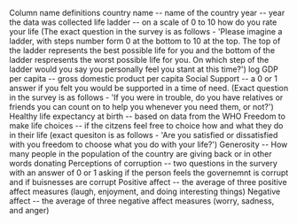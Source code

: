 Column name definitions
country name -- name of the country
year -- year the data was collected
life ladder -- on a scale of 0 to 10 how do you rate your life (The exact question in the survey is as follows - 'Please imagine a ladder, with steps number form 0 at the bottom to 10 at the top. The top of the ladder represents the best possible life for you and the bottom of the ladder respresents the worst possible life for you. On which step of the ladder would you say you personally feel you stant at this time?')
log GDP per capita -- gross domestic product per capita 
Social Support -- a 0 or 1 answer if you felt you would be supported in a time of need. (Exact question in the survey is as follows - 'If you were in trouble, do you have relatives or friends you can count on to help you whenever you need them, or not?')
Healthy life expectancy at birth -- based on data from the WHO 
Freedom to make life choices -- if the citzens feel free to choice how and what they do in their life (exact quesiton is as follows - 'Are you satisfied or dissatisfied with you freedom to choose what you do with your life?')
Generosity -- How many people in the population of the country are giving back or in other words donating 
Perceptions of corruption -- two questions in the survery with an answer of 0 or 1 asking if the person feels the governemnt is corrupt and if buisnesses are corrupt
Positive affect -- the average of three positive affect measures (laugh, enjoyment, and doing interesting things)
Negative affect -- the average of three negative affect measures (worry, sadness, and anger)